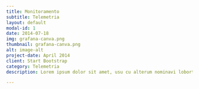 ```yaml
---
title: Monitoramento
subtitle: Telemetria
layout: default
modal-id: 1
date: 2014-07-18
img: grafana-canva.png
thumbnail: grafana-canva.png
alt: image-alt
project-date: April 2014
client: Start Bootstrap
category: Telemetria
description: Lorem ipsum dolor sit amet, usu cu alterum nominavi lobortis. At duo novum diceret. Tantas apeirian vix et, usu sanctus postulant inciderint ut, populo diceret necessitatibus in vim. Cu eum dicam feugiat noluisse.

---
```

